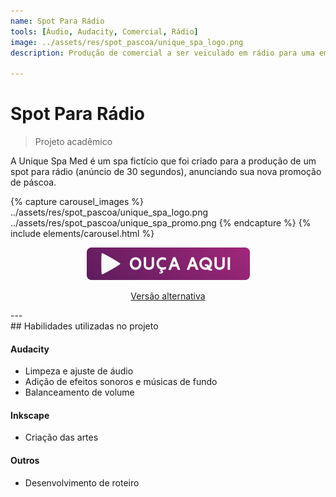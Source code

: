 ```yaml
---
name: Spot Para Rádio
tools: [Áudio, Audacity, Comercial, Rádio]
image: ../assets/res/spot_pascoa/unique_spa_logo.png
description: Produção de comercial a ser veiculado em rádio para uma empresa fictícia.

---
```


# Spot Para Rádio
> Projeto acadêmico

A Unique Spa Med é um spa fictício que foi criado para a produção de um spot para rádio (anúncio de 30 segundos), anunciando sua nova promoção de páscoa.


{% capture carousel_images %}
../assets/res/spot_pascoa/unique_spa_logo.png
../assets/res/spot_pascoa/unique_spa_promo.png
{% endcapture %}
{% include elements/carousel.html %}

<p align="center">
<a href="../assets/res/spot_pascoa/unique_spa_spot.mp3" target="_blank">
         <img alt="áudio" src="../assets/res/spot_pascoa/play_audio.png"></a> 
</p><p align=center>
<a target="_blank" href="../assets/res/spot_pascoa/unique_spa_spot_2.mp3">Versão alternativa</a>
</p>---  
<br>
## Habilidades utilizadas no projeto

#### Audacity

* Limpeza e ajuste de áudio
* Adição de efeitos sonoros e músicas de fundo
* Balanceamento de volume

#### Inkscape

* Criação das artes


#### Outros

* Desenvolvimento de roteiro
